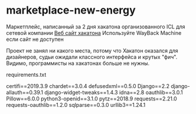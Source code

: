 # marketplace-new-energy
Маркетплейс, написанный за 2 дня хакатона организованного ICL для сетевой компании
[Веб сайт хакатона](https://hack-days.ru/) Используйте WayBack Machine если сайт не доступен

Проект не занял ни какого места, потому что Хакатон оказался для дизайнеров, судьи ожидали классного интерфейса и крутых "фич". Видимо, программисты на хакатонах больше не нужны.

requirements.txt

certifi==2019.3.9
chardet==3.0.4
defusedxml==0.5.0
Django==2.2
django-allauth==0.39.1
django-widget-tweaks==1.4.3
idna==2.8
oauthlib==3.0.1
Pillow==6.0.0
python3-openid==3.1.0
pytz==2018.9
requests==2.21.0
requests-oauthlib==1.2.0
sqlparse==0.3.0
urllib3==1.24.1
